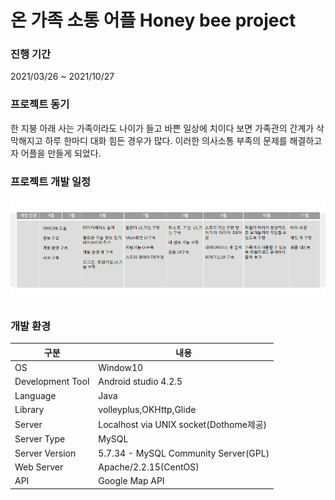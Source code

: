 # 온 가족 소통 어플 Honey bee project 

### 진행 기간
2021/03/26 ~ 2021/10/27
<br>

### 프로젝트 동기
한 지붕 아래 사는 가족이라도 나이가 들고 바쁜 일상에 치이다 보면 가족관의 간계가 삭막해지고 하루 한마디 대화 힘든 경우가 많다. 이러한 의사소통 부족의 문제를 해결하고자 어플을 만들게 되었다. 
<br>

### 프로젝트 개발 일정
<img src = "./imgs/1.png">

### 개발 환경 
|구분|내용
|---|-------|
|OS |Window10|
|Development Tool|Android studio 4.2.5|
|Language|Java|
|Library|volleyplus,OKHttp,Glide|
|Server|Localhost via UNIX socket(Dothome제공)|
|Server Type|MySQL|
|Server Version|5.7.34 - MySQL Community Server(GPL)|
|Web Server|Apache/2.2.15(CentOS)|
|API|Google Map API|
